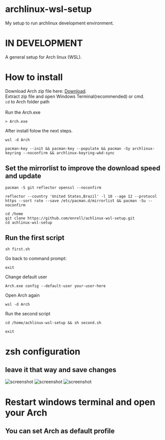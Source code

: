 # archlinux-wsl-setup
My setup to run archlinux development environment.

# IN DEVELOPMENT
A general setup for Arch linux (WSL). <br>

# How to install <br>

Download Arch zip file here: [Download](https://github.com/yuk7/ArchWSL/releases).<br>
Extract zip file and open Windows Terminal(recommended) or cmd. <br>
<code>cd</code> to Arch folder path <br><br>
Run the Arch.exe
````
> Arch.exe
````
After install folow the next steps.
````
wsl -d Arch
````
````
pacman-key --init && pacman-key --populate && pacman -Sy archlinux-keyring --noconfirm && archlinux-keyring-wkd-sync
````
## Set the mirrorlist to improve the download speed and update
````
pacman -S git reflector openssl --noconfirm
````
````
reflector --country 'United States,Brazil' -l 10 --age 12 --protocol https --sort rate --save /etc/pacman.d/mirrorlist && pacman -Su --noconfirm
````
````
cd /home
git clone https://github.com/enrell/achlinux-wsl-setup.git
cd achlinux-wsl-setup
````
## Run the first script
````
sh first.sh
````
Go back to command prompt:
````
exit
````
Change default user
````
Arch.exe config --default-user your-user-here
````
Open Arch again
````
wsl -d Arch
````
Run the second script
````
cd /home/achlinux-wsl-setup && sh second.sh
````
````
exit
````
# zsh configuration
## leave it that way and save changes
![screenshot](https://i.imgur.com/I1ReXZB.png)
![screenshot](https://i.imgur.com/ad8CbYU.png)
![screenshot](https://i.imgur.com/pQwCU1r.png)

# Restart windows terminal and open your Arch
## You can set Arch as default profile
